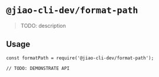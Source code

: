 # `@jiao-cli-dev/format-path`

> TODO: description

## Usage

```
const formatPath = require('@jiao-cli-dev/format-path');

// TODO: DEMONSTRATE API
```
